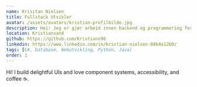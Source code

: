 ```yaml
---
name: Krisitan Nielsen
title: Fullstack Utvikler
avatar: /assets/avatars/kristian-profilbilde.jpg
description: Hei! Jeg er gjør arbeid innen backend og programmering for gruppen. Jeg er 29 år og har tidligere bachelor i musikkproduksjon og har tidligere jobbet med festivalsikkerhet. Nå studerer jeg 3. året på IT og informasjonssystemer ved UiA, hvor jeg også er i praksis hos Kartverket.
location: Kristiansand
github: https://github.com/Kristiann96
linkedin: https://www.linkedin.com/in/kristian-nielsen-88b4a12b0/
tags: [C#, Database, Webutvikling, Python, Java]
order: 1
---
```


Hi! I build delightful UIs and love component systems, accessibility, and coffee ☕.
